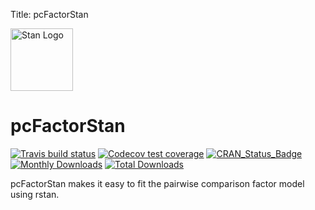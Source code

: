 Title:       pcFactorStan

[<img src="https://raw.githubusercontent.com/stan-dev/logos/master/logo_tm.png" width=100 alt="Stan Logo"/>](http://mc-stan.org)

# pcFactorStan

<!-- badges: start -->
[![Travis build status](https://travis-ci.org/jpritikin/pcFactorStan.svg?branch=master)](https://travis-ci.org/jpritikin/pcFactorStan)
[![Codecov test coverage](https://codecov.io/gh/jpritikin/pcFactorStan/branch/master/graph/badge.svg)](https://codecov.io/gh/jpritikin/pcFactorStan?branch=master)
[![CRAN_Status_Badge](https://www.r-pkg.org/badges/version/pcFactorStan?color=blue)](https://cran.r-project.org/package=pcFactorStan)
[![Monthly Downloads](http://cranlogs.r-pkg.org/badges/pcFactorStan)](http://cranlogs.r-pkg.org/badges/pcFactorStan)
[![Total Downloads](http://cranlogs.r-pkg.org/badges/grand-total/pcFactorStan)](http://cranlogs.r-pkg.org/badges/grand-total/pcFactorStan)
<!-- badges: end -->

pcFactorStan makes it easy to fit the pairwise comparison factor model using rstan.
